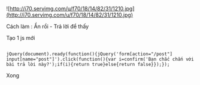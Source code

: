 ![http://i70.servimg.com/u/f70/18/14/82/31/1210.jpg](http://i70.servimg.com/u/f70/18/14/82/31/1210.jpg)

Cách làm :
Ẩn rồi - Trả lời để thấy


Tạo 1 js mới

```

jQuery(document).ready(function(){jQuery('form[action="/post"] input[name="post"]').click(function(){var i=confirm('Bạn chắc chắn với bài trả lời này?');if(i){return true}else{return false}});});

```

Xong
